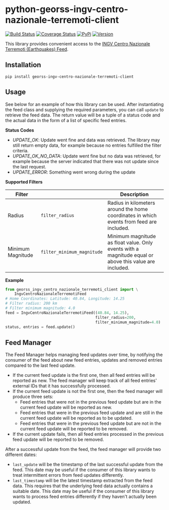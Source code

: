 # python-georss-ingv-centro-nazionale-terremoti-client

[![Build Status](https://travis-ci.org/exxamalte/python-georss-ingv-centro-nazionale-terremoti-client.svg)](https://travis-ci.org/exxamalte/python-georss-ingv-centro-nazionale-terremoti-client)
[![Coverage Status](https://coveralls.io/repos/github/exxamalte/python-georss-ingv-centro-nazionale-terremoti-client/badge.svg?branch=master)](https://coveralls.io/github/exxamalte/python-georss-ingv-centro-nazionale-terremoti-client?branch=master)
[![PyPi](https://img.shields.io/pypi/v/georss-ingv-centro-nazionale-terremoti-client.svg)](https://pypi.python.org/pypi/georss-ingv-centro-nazionale-terremoti-client)
[![Version](https://img.shields.io/pypi/pyversions/georss-ingv-centro-nazionale-terremoti-client.svg)](https://pypi.python.org/pypi/georss-ingv-centro-nazionale-terremoti-client)

This library provides convenient access to the [INGV Centro Nazionale Terremoti (Earthquakes) Feed](http://cnt.rm.ingv.it/).

## Installation
`pip install georss-ingv-centro-nazionale-terremoti-client`

## Usage
See below for an example of how this library can be used. After instantiating 
the feed class and supplying the required parameters, you can call `update` to 
retrieve the feed data. The return value will be a tuple of a status code and 
the actual data in the form of a list of specific feed entries.

**Status Codes**
* _UPDATE_OK_: Update went fine and data was retrieved. The library may still return empty data, for example because no entries fulfilled the filter criteria.
* _UPDATE_OK_NO_DATA_: Update went fine but no data was retrieved, for example because the server indicated that there was not update since the last request.
* _UPDATE_ERROR_: Something went wrong during the update

**Supported Filters**

| Filter            |                            | Description |
|-------------------|----------------------------|-------------|
| Radius            | `filter_radius`            | Radius in kilometers around the home coordinates in which events from feed are included. |
| Minimum Magnitude | `filter_minimum_magnitude` | Minimum magnitude as float value. Only events with a magnitude equal or above this value are included. |

**Example**
```python
from georss_ingv_centro_nazionale_terremoti_client import \
    IngvCentroNazionaleTerremotiFeed
# Home Coordinates: Latitude: 40.84, Longitude: 14.25
# Filter radius: 200 km
# Filter minimum magnitude: 4.0
feed = IngvCentroNazionaleTerremotiFeed((40.84, 14.25), 
                                        filter_radius=200, 
                                        filter_minimum_magnitude=4.0)
status, entries = feed.update()
```

## Feed Manager

The Feed Manager helps managing feed updates over time, by notifying the 
consumer of the feed about new feed entries, updates and removed entries 
compared to the last feed update.

* If the current feed update is the first one, then all feed entries will be 
  reported as new. The feed manager will keep track of all feed entries' 
  external IDs that it has successfully processed.
* If the current feed update is not the first one, then the feed manager will 
  produce three sets:
  * Feed entries that were not in the previous feed update but are in the 
    current feed update will be reported as new.
  * Feed entries that were in the previous feed update and are still in the 
    current feed update will be reported as to be updated.
  * Feed entries that were in the previous feed update but are not in the 
    current feed update will be reported to be removed.
* If the current update fails, then all feed entries processed in the previous
  feed update will be reported to be removed.

After a successful update from the feed, the feed manager will provide two
different dates:

* `last_update` will be the timestamp of the last successful update from the
  feed. This date may be useful if the consumer of this library wants to
  treat intermittent errors from feed updates differently.
* `last_timestamp` will be the latest timestamp extracted from the feed data. 
  This requires that the underlying feed data actually contains a suitable 
  date. This date may be useful if the consumer of this library wants to 
  process feed entries differently if they haven't actually been updated.
